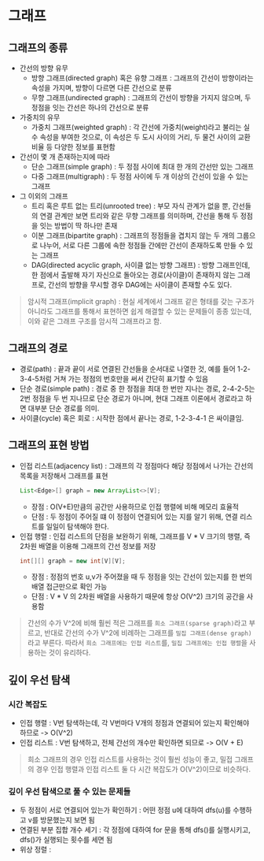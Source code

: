 # 그래프

## 그래프의 종류
- 간선의 방향 유무
  - 방향 그래프(directed graph) 혹은 유향 그래프 : 그래프의 간선이 방향이라는 속성을 가지며, 방향이 다르면 다른 간선으로 분류
  - 무향 그래프(undirected graph) : 그래프의 간선이 방향을 가지지 않으며, 두 정점을 잇는 간선은 하나의 간선으로 분류
- 가중치의 유무
  - 가중치 그래프(weighted graph) : 각 간선에 가중치(weight)라고 불리는 실수 속성을 부여한 것으로, 이 속성은 두 도시 사이의 거리, 두 물건 사이의 교환 비율 등 다양한 정보를 표현함
- 간선이 몇 개 존재하는지에 따라
  - 단순 그래프(simple graph) : 두 정점 사이에 최대 한 개의 간선만 있는 그래프
  - 다중 그래프(multigraph) : 두 정점 사이에 두 개 이상의 간선이 있을 수 있는 그래프
- 그 이외의 그래프
  - 트리 혹은 루트 없는 트리(unrooted tree) : 부모 자식 관계가 없을 뿐, 간선들의 연결 관계만 보면 트리와 같은 무향 그래프를 의미하며, 간선을 통해 두 정점을 잇는 방법이 딱 하나만 존재
  - 이분 그래프(bipartite graph) : 그래프의 정점들을 겹치지 않는 두 개의 그룹으로 나누어, 서로 다른 그룹에 속한 정점들 간에만 간선이 존재하도록 만들 수 있는 그래프
  - DAG(directed acyclic graph, 사이클 없는 방향 그래프) : 방향 그래프인데, 한 점에서 출발해 자기 자신으로 돌아오는 경로(사이클)이 존재하지 않는 그래프로, 
  간선의 방향을 무시할 경우 DAG에는 사이클이 존재할 수도 있다.

> 암시적 그래프(implicit graph) : 현실 세계에서 그래프 같은 형태를 갖는 구조가 아니라도 그래프를 통해서 표현하면 쉽게 해결할 수 있는 문제들이 종종 있는데, 이와 같은 그래프 구조를 암시적 그래프라고 함.

## 그래프의 경로
- 경로(path) : 끝과 끝이 서로 연결된 간선들을 순서대로 나열한 것, 예를 들어 1-2-3-4-5처럼 거쳐 가는 정점의 번호만을 써서 간단히 표기할 수 있음
- 단순 경로(simple path) : 경로 중 한 정점을 최대 한 번만 지나는 경로, 2-4-2-5는 2번 정점을 두 번 지나므로 단순 경로가 아니며, 현대 그래프 이론에서 경로라고 하면 대부분 단순 경로를 의미.
- 사이클(cycle) 혹은 회로 : 시작한 점에서 끝나는 경로, 1-2-3-4-1 은 싸이클임.

## 그래프의 표현 방법
- 인접 리스트(adjacency list) : 그래프의 각 정점마다 해당 정점에서 나가는 간선의 목록을 저장해서 그래프를 표현
    ```java
    List<Edge>[] graph = new ArrayList<>[V];
    ```
  - 장점 : O(V+E)만큼의 공간만 사용하므로 인접 행렬에 비해 메모리 효율적
  - 단점 : 두 정점이 주어질 떄 이 정점이 연결되어 있는 지를 알기 위해, 연결 리스트를 일일이 탐색해야 한다.
- 인접 행렬 : 인접 리스트의 단점을 보완하기 위해, 그래프를 V * V 크기의 행렬, 즉 2차원 배열을 이용해 그래프의 간선 정보를 저장
    ```java
    int[][] graph = new int[V][V];
    ```
  - 장점 : 정점의 번호 u,v가 주어졌을 때 두 정점을 잇는 간선이 있는지를 한 번의 배열 접근만으로 확인 가능
  - 단점 : V * V 의 2차원 배열을 사용하기 때문에 항상 O(V^2) 크기의 공간을 사용함
  
> 간선의 수가 V^2에 비해 훨씬 적은 그래프를 `희소 그래프(sparse graph)`라고 부르고, 반대로 간선의 수가 V^2에 비례하는 그래프를 `밀집 그래프(dense graph)`라고 부른다.
> 따라서 `희소 그래프에는 인접 리스트`를, `밀집 그래프에는 인접 행렬`을 사용하는 것이 유리하다.


## 깊이 우선 탐색

### 시간 복잡도
- 인접 행렬 : V번 탐색하는데, 각 V번마다 V개의 정점과 연결되어 있는지 확인해야 하므로 -> O(V^2)
- 인접 리스트 : V번 탐색하고, 전체 간선의 개수만 확인하면 되므로 -> O(V + E)

> 희소 그래프의 경우 인접 리스트를 사용하는 것이 훨씬 성능이 좋고, 밀접 그래프의 경우 인접 행렬과 인접 리스트 둘 다 시간 복잡도가 O(V^2)이므로 비슷하다.

### 깊이 우선 탐색으로 풀 수 있는 문제들
- 두 정점이 서로 연결되어 있는가 확인하기 : 어떤 정점 u에 대하여 dfs(u)를 수행하고 v를 방문했는지 보면 됨
- 연결된 부분 집합 개수 세기 : 각 정점에 대하여 for 문을 통해 dfs()를 실행시키고, dfs()가 실행되는 횟수를 세면 됨
- 위상 정렬 : 